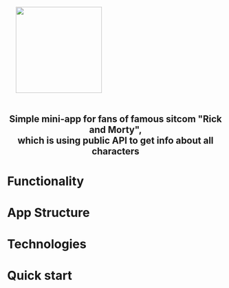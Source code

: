 <div style="display: flex">
    <div style="float: left">
        <h1>
            <br>
            <a href="https://www.adultswim.com/streams/rick-and-morty">
                <img src="https://www.overlyanimated.com/wp-content/uploads/2018/02/unnamed2.png" style="height: 200px; margin-left: 10%">
            </a>
        </h1>
    </div>
    <div style="float: left">
        <h1>
            <br>
            <a href="https://www.adultswim.com/streams/rick-and-morty">
                <img src="E:\\Downloads\\ricknmorty.gif" style="height: 200px; margin-left: 300%;">
            </a>
        </h1>
    </div>
</div>
<div>
    <h2 align="center">Simple mini-app for fans of famous sitcom "Rick and Morty", <br> which is using public API to get info about all characters</h2>
</div>

# Functionality
# App Structure
# Technologies
# Quick start

 
